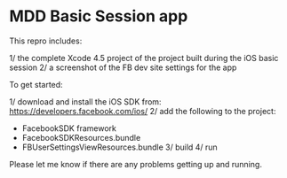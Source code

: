 MDD Basic Session app
============================
This repro includes:

1/ the complete Xcode 4.5 project of the project built during the iOS basic session
2/ a screenshot of the FB dev site settings for the app

To get started:

1/ download and install the iOS SDK from: https://developers.facebook.com/ios/
2/ add the following to the project:
  - FacebookSDK framework
  - FacebookSDKResources.bundle
  - FBUserSettingsViewResources.bundle
3/ build
4/ run

Please let me know if there are any problems getting up and running.

